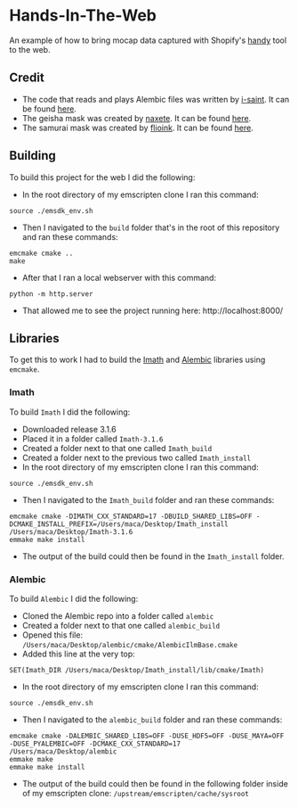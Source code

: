 # Hands-In-The-Web

An example of how to bring mocap data captured with Shopify's [handy](https://github.com/Shopify/handy) tool to the web.

## Credit

- The code that reads and plays Alembic files was written by [i-saint](https://github.com/i-saint). It can be found [here](https://github.com/i-saint/WebAlembicViewer).
- The geisha mask was created by [naxete](https://sketchfab.com/naxete). It can be found [here](https://sketchfab.com/3d-models/ghost-in-the-shell-geisha-mask-79df6677512249e9b98b898676182e1b).
- The samurai mask was created by [flioink](https://sketchfab.com/flioink). It can be found [here](https://sketchfab.com/3d-models/samurai-mask-model-2-70a43b389819494f9fa23065ede03afc).

## Building

To build this project for the web I did the following:

- In the root directory of my emscripten clone I ran this command:

```
source ./emsdk_env.sh
```

- Then I navigated to the `build` folder that's in the root of this repository and ran these commands:

```
emcmake cmake ..
make
```

- After that I ran a local webserver with this command:

```
python -m http.server
```

- That allowed me to see the project running here: http://localhost:8000/

## Libraries

To get this to work I had to build the [Imath](https://github.com/AcademySoftwareFoundation/Imath) and [Alembic](https://github.com/alembic/alembic) libraries using `emcmake`.

### Imath

To build `Imath` I did the following:

- Downloaded release 3.1.6
- Placed it in a folder called `Imath-3.1.6`
- Created a folder next to that one called `Imath_build`
- Created a folder next to the previous two called `Imath_install`
- In the root directory of my emscripten clone I ran this command:

```
source ./emsdk_env.sh
```

- Then I navigated to the `Imath_build` folder and ran these commands:

```
emcmake cmake -DIMATH_CXX_STANDARD=17 -DBUILD_SHARED_LIBS=OFF -DCMAKE_INSTALL_PREFIX=/Users/maca/Desktop/Imath_install /Users/maca/Desktop/Imath-3.1.6
emmake make install
```

- The output of the build could then be found in the `Imath_install` folder.

### Alembic

To build `Alembic` I did the following:

- Cloned the Alembic repo into a folder called `alembic`
- Created a folder next to that one called `alembic_build`
- Opened this file: `/Users/maca/Desktop/alembic/cmake/AlembicIlmBase.cmake`
- Added this line at the very top:

```
SET(Imath_DIR /Users/maca/Desktop/Imath_install/lib/cmake/Imath)
```

- In the root directory of my emscripten clone I ran this command:

```
source ./emsdk_env.sh
```

- Then I navigated to the `alembic_build` folder and ran these commands:

```
emcmake cmake -DALEMBIC_SHARED_LIBS=OFF -DUSE_HDF5=OFF -DUSE_MAYA=OFF -DUSE_PYALEMBIC=OFF -DCMAKE_CXX_STANDARD=17 /Users/maca/Desktop/alembic
emmake make
emmake make install
```

- The output of the build could then be found in the following folder inside of my emscripten clone: `/upstream/emscripten/cache/sysroot`
